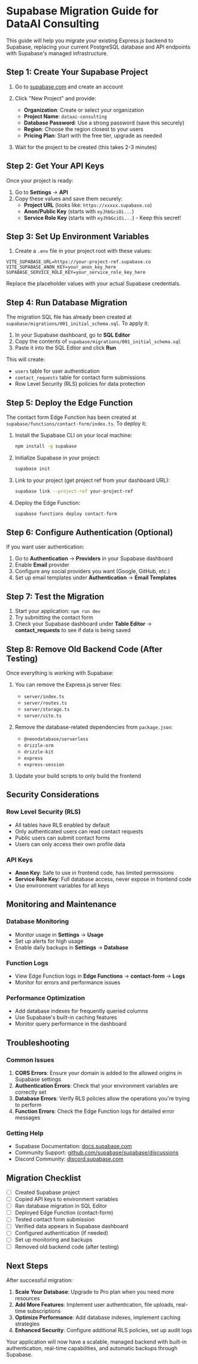 # Supabase Migration Guide for DataAI Consulting

This guide will help you migrate your existing Express.js backend to Supabase, replacing your current PostgreSQL database and API endpoints with Supabase's managed infrastructure.

## Step 1: Create Your Supabase Project

1. Go to [supabase.com](https://supabase.com) and create an account
2. Click "New Project" and provide:
   - **Organization**: Create or select your organization
   - **Project Name**: `dataai-consulting`
   - **Database Password**: Use a strong password (save this securely)
   - **Region**: Choose the region closest to your users
   - **Pricing Plan**: Start with the free tier, upgrade as needed

3. Wait for the project to be created (this takes 2-3 minutes)

## Step 2: Get Your API Keys

Once your project is ready:

1. Go to **Settings** → **API**
2. Copy these values and save them securely:
   - **Project URL** (looks like: `https://xxxxx.supabase.co`)
   - **Anon/Public Key** (starts with `eyJhbGciOi...`)
   - **Service Role Key** (starts with `eyJhbGciOi...`) - Keep this secret!

## Step 3: Set Up Environment Variables

1. Create a `.env` file in your project root with these values:

```env
VITE_SUPABASE_URL=https://your-project-ref.supabase.co
VITE_SUPABASE_ANON_KEY=your_anon_key_here
SUPABASE_SERVICE_ROLE_KEY=your_service_role_key_here
```

Replace the placeholder values with your actual Supabase credentials.

## Step 4: Run Database Migration

The migration SQL file has already been created at `supabase/migrations/001_initial_schema.sql`. To apply it:

1. In your Supabase dashboard, go to **SQL Editor**
2. Copy the contents of `supabase/migrations/001_initial_schema.sql`
3. Paste it into the SQL Editor and click **Run**

This will create:
- `users` table for user authentication
- `contact_requests` table for contact form submissions
- Row Level Security (RLS) policies for data protection

## Step 5: Deploy the Edge Function

The contact form Edge Function has been created at `supabase/functions/contact-form/index.ts`. To deploy it:

1. Install the Supabase CLI on your local machine:
   ```bash
   npm install -g supabase
   ```

2. Initialize Supabase in your project:
   ```bash
   supabase init
   ```

3. Link to your project (get project ref from your dashboard URL):
   ```bash
   supabase link --project-ref your-project-ref
   ```

4. Deploy the Edge Function:
   ```bash
   supabase functions deploy contact-form
   ```

## Step 6: Configure Authentication (Optional)

If you want user authentication:

1. Go to **Authentication** → **Providers** in your Supabase dashboard
2. Enable **Email** provider
3. Configure any social providers you want (Google, GitHub, etc.)
4. Set up email templates under **Authentication** → **Email Templates**

## Step 7: Test the Migration

1. Start your application: `npm run dev`
2. Try submitting the contact form
3. Check your Supabase dashboard under **Table Editor** → **contact_requests** to see if data is being saved

## Step 8: Remove Old Backend Code (After Testing)

Once everything is working with Supabase:

1. You can remove the Express.js server files:
   - `server/index.ts`
   - `server/routes.ts` 
   - `server/storage.ts`
   - `server/vite.ts`

2. Remove the database-related dependencies from `package.json`:
   - `@neondatabase/serverless`
   - `drizzle-orm`
   - `drizzle-kit`
   - `express`
   - `express-session`

3. Update your build scripts to only build the frontend

## Security Considerations

### Row Level Security (RLS)
- All tables have RLS enabled by default
- Only authenticated users can read contact requests
- Public users can submit contact forms
- Users can only access their own profile data

### API Keys
- **Anon Key**: Safe to use in frontend code, has limited permissions
- **Service Role Key**: Full database access, never expose in frontend code
- Use environment variables for all keys

## Monitoring and Maintenance

### Database Monitoring
- Monitor usage in **Settings** → **Usage**
- Set up alerts for high usage
- Enable daily backups in **Settings** → **Database**

### Function Logs
- View Edge Function logs in **Edge Functions** → **contact-form** → **Logs**
- Monitor for errors and performance issues

### Performance Optimization
- Add database indexes for frequently queried columns
- Use Supabase's built-in caching features
- Monitor query performance in the dashboard

## Troubleshooting

### Common Issues

1. **CORS Errors**: Ensure your domain is added to the allowed origins in Supabase settings
2. **Authentication Errors**: Check that your environment variables are correctly set
3. **Database Errors**: Verify RLS policies allow the operations you're trying to perform
4. **Function Errors**: Check the Edge Function logs for detailed error messages

### Getting Help

- Supabase Documentation: [docs.supabase.com](https://docs.supabase.com)
- Community Support: [github.com/supabase/supabase/discussions](https://github.com/supabase/supabase/discussions)
- Discord Community: [discord.supabase.com](https://discord.supabase.com)

## Migration Checklist

- [ ] Created Supabase project
- [ ] Copied API keys to environment variables
- [ ] Ran database migration in SQL Editor
- [ ] Deployed Edge Function (contact-form)
- [ ] Tested contact form submission
- [ ] Verified data appears in Supabase dashboard
- [ ] Configured authentication (if needed)
- [ ] Set up monitoring and backups
- [ ] Removed old backend code (after testing)

## Next Steps

After successful migration:

1. **Scale Your Database**: Upgrade to Pro plan when you need more resources
2. **Add More Features**: Implement user authentication, file uploads, real-time subscriptions
3. **Optimize Performance**: Add database indexes, implement caching strategies
4. **Enhanced Security**: Configure additional RLS policies, set up audit logs

Your application will now have a scalable, managed backend with built-in authentication, real-time capabilities, and automatic backups through Supabase.